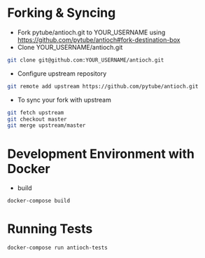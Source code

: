 Forking & Syncing
=================

* Fork pytube/antioch.git to YOUR_USERNAME using https://github.com/pytube/antioch#fork-destination-box
* Clone YOUR_USERNAME/antioch.git
```sh
git clone git@github.com:YOUR_USERNAME/antioch.git
```

* Configure upstream repository 
```sh
git remote add upstream https://github.com/pytube/antioch.git
```

* To sync your fork with upstream
```sh
git fetch upstream
git checkout master
git merge upstream/master
```

Development Environment with Docker
===================================

* build

```sh
docker-compose build
```


Running Tests
=============

```sh
docker-compose run antioch-tests
```
